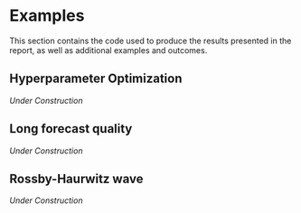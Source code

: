 # Examples

This section contains the code used to produce the results presented in the report, as well as additional examples and outcomes.


## Hyperparameter Optimization
_Under Construction_

## Long forecast quality
_Under Construction_

## Rossby-Haurwitz wave
_Under Construction_